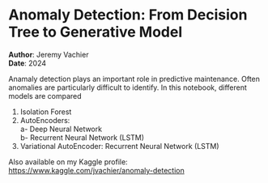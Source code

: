 # Anomaly Detection: From Decision Tree to Generative Model

**Author**: Jeremy Vachier\
**Date**: 2024

Anamaly detection plays an important role in predictive maintenance. Often anomalies are particularly difficult to identify. In this notebook, different models are compared
1) Isolation Forest
2) AutoEncoders: \
    a- Deep Neural Network \
    b- Recurrent Neural Network (LSTM)
3) Variational AutoEncoder: Recurrent Neural Network (LSTM)

Also available on my Kaggle profile: \
https://www.kaggle.com/jvachier/anomaly-detection
